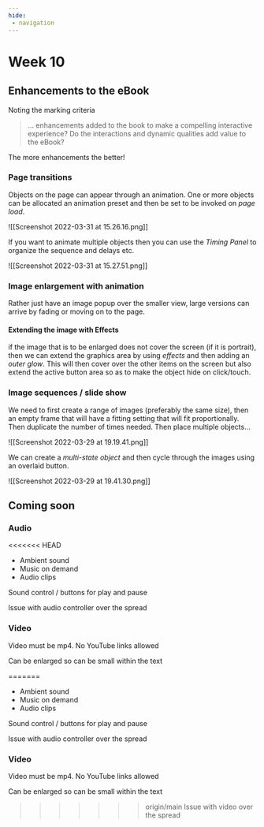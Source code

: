 ```yaml
---
hide:
 - navigation
---
```


# Week 10

## Enhancements to the eBook

Noting the marking criteria

> … enhancements added to the book to make a compelling interactive experience? Do the interactions and dynamic qualities add value to the eBook?

The more enhancements the better!

### Page transitions
Objects on the page can appear through an animation. One or more objects can be allocated an animation preset and then be set to be invoked on _page load_.

![[Screenshot 2022-03-31 at 15.26.16.png]]

If you want to animate multiple objects then you can use the _Timing Panel_ to organize the sequence and delays etc.

![[Screenshot 2022-03-31 at 15.27.51.png]]

### Image enlargement with animation
Rather just have an image popup over the smaller view, large versions can arrive by fading or moving on to the page.

#### Extending the image with Effects

if the image that is to be enlarged does not cover the screen (if it is portrait), then we can extend the graphics area by using _effects_ and then adding an _outer glow_. This will then cover over the other items on the screen but also extend the active button area so as to make the object hide on click/touch.

### Image sequences / slide show
We need to first create a range of images (preferably the same size), then an empty frame that will have a fitting setting that will fit proportionally. Then  duplicate the number of times needed. Then place multiple objects...

![[Screenshot 2022-03-29 at 19.19.41.png]]

We can create a _multi-state object_ and then cycle through the images using an overlaid button.

![[Screenshot 2022-03-29 at 19.41.30.png]]

## Coming soon
### Audio
<<<<<<< HEAD

- Ambient sound
- Music on demand
- Audio clips

Sound control / buttons for play and pause

Issue with audio controller over the spread

### Video
Video must be mp4. No YouTube links allowed

Can be enlarged so can be small within the text

=======

- Ambient sound
- Music on demand
- Audio clips

Sound control / buttons for play and pause

Issue with audio controller over the spread

### Video
Video must be mp4. No YouTube links allowed

Can be enlarged so can be small within the text

>>>>>>> origin/main
Issue with video over the spread

